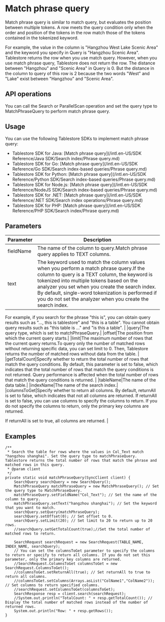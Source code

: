 # Match phrase query

Match phrase query is similar to match query, but evaluates the position between multiple tokens. A row meets the query condition only when the order and position of the tokens in the row match those of the tokens contained in the tokenized keyword.

For example, the value in the column is "Hangzhou West Lake Scenic Area" and the keyword you specify in Query is "Hangzhou Scenic Area". Tablestore returns the row when you use match query. However, when you use match phrase query, Tablestore does not return the row. The distance between "Hangzhou" and "Scenic Area" in Query is 0. But the distance in the column to query of this row is 2 because the two words "West" and "Lake" exist between "Hangzhou" and "Scenic Area".

## API operations

You can call the Search or ParallelScan operation and set the query type to MatchPhraseQuery to perform match phrase query.

## Usage

You can use the following Tablestore SDKs to implement match phrase query:

-   Tablestore SDK for Java: [Match phrase query](/intl.en-US/SDK Reference/Java SDK/Search index/Phrase query.md)
-   Tablestore SDK for Go: [Match phrase query](/intl.en-US/SDK Reference/Go SDK/Search index-based queries/Phrase query.md)
-   Tablestore SDK for Python: [Match phrase query](/intl.en-US/SDK Reference/Python SDK/Search index-based queries/Phrase query.md)
-   Tablestore SDK for Node.js: [Match phrase query](/intl.en-US/SDK Reference/NodeJS SDK/Search index-based queries/Phrase query.md)
-   Tablestore SDK for .NET: [Match phrase query](/intl.en-US/SDK Reference/.NET SDK/Search index operations/Phrase query.md)
-   Tablestore SDK for PHP: [Match phrase query](/intl.en-US/SDK Reference/PHP SDK/Search index/Phrase query.md)

## Parameters

|Parameter|Description|
|---------|-----------|
|fieldName|The name of the column to query.Match phrase query applies to TEXT columns. |
|text|The keyword used to match the column values when you perform a match phrase query.If the column to query is a TEXT column, the keyword is tokenized into multiple tokens based on the analyzer you set when you create the search index. By default, single-word tokenization is performed if you do not set the analyzer when you create the search index.

For example, if you search for the phrase "this is", you can obtain query results such as "..., this is tablestore" and "this is a table". You cannot obtain query results such as "this table is ..." and "is this a table". |
|query|The query type, which is set to matchPhraseQuery.|
|offset|The position from which the current query starts.|
|limit|The maximum number of rows that the current query returns.To query only the number of matched rows without returning specific data, you can set limit to 0. Then, Tablestore returns the number of matched rows without data from the table. |
|getTotalCount|Specify whether to return the total number of rows that match the query conditions. By default, this parameter is set to false, which indicates that the total number of rows that match the query conditions is not returned. Query performance is affected when the total number of rows that match the query conditions is returned. |
|tableName|The name of the data table.|
|indexName|The name of the search index.|
|columnsToGet|Specify whether to return all columns. By default, returnAll is set to false, which indicates that not all columns are returned. If returnAll is set to false, you can use columns to specify the columns to return. If you do not specify the columns to return, only the primary key columns are returned.

If returnAll is set to true, all columns are returned. |

## Examples

```
/**
 * Search the table for rows where the values in Col_Text match "hangzhou shanghai". Set the query type to matchPhraseQuery. Tablestore returns the total number of rows that match the phrase and matched rows in this query.
 * @param client
 */
private static void matchPhraseQuery(SyncClient client) {
    SearchQuery searchQuery = new SearchQuery();
    MatchPhraseQuery matchPhraseQuery = new MatchPhraseQuery(); // Set the query type to MatchPhraseQuery.
    matchPhraseQuery.setFieldName("Col_Text"); // Set the name of the column to query.
    matchPhraseQuery.setText("hangzhou shanghai"); // Set the keyword that you want to match.
    searchQuery.setQuery(matchPhraseQuery);
    searchQuery.setOffset(0); // Set offset to 0.
    searchQuery.setLimit(20); // Set limit to 20 to return up to 20 rows.
    //searchQuery.setGetTotalCount(true);//Set the total number of matched rows to return.

    SearchRequest searchRequest = new SearchRequest(TABLE_NAME, INDEX_NAME, searchQuery);
    // You can set the columnsToGet parameter to specify the columns to return or specify to return all columns. If you do not set this parameter, only the primary key columns are returned.
    //SearchRequest.ColumnsToGet columnsToGet = new SearchRequest.ColumnsToGet();
    //columnsToGet.setReturnAll(true); // Set returnAll to true to return all columns.
    //columnsToGet.setColumns(Arrays.asList("ColName1","ColName2")); // Set columns to return specified columns.
    //searchRequest.setColumnsToGet(columnsToGet);   
    SearchResponse resp = client.search(searchRequest);
    //System.out.println("TotalCount: " + resp.getTotalCount()); // Display the total number of matched rows instead of the number of returned rows.
    System.out.println("Row: " + resp.getRows());
}
```

